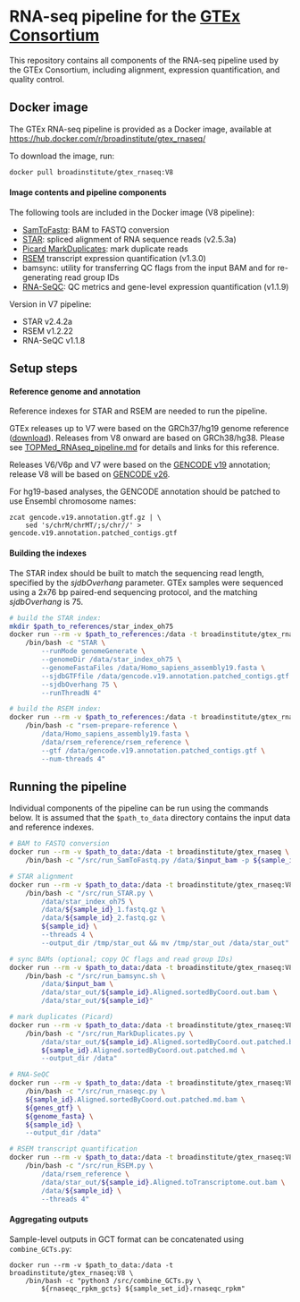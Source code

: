 # RNA-seq pipeline for the [GTEx Consortium](www.gtexportal.org)

This repository contains all components of the RNA-seq pipeline used by the GTEx Consortium, including alignment, expression quantification, and quality control.

## Docker image
The GTEx RNA-seq pipeline is provided as a Docker image, available at https://hub.docker.com/r/broadinstitute/gtex_rnaseq/

To download the image, run:
```bash
docker pull broadinstitute/gtex_rnaseq:V8
```

#### Image contents and pipeline components
The following tools are included in the Docker image (V8 pipeline):

* [SamToFastq](http://broadinstitute.github.io/picard/command-line-overview.html#SamToFastq): BAM to FASTQ conversion
* [STAR](https://github.com/alexdobin/STAR): spliced alignment of RNA sequence reads (v2.5.3a)
* [Picard MarkDuplicates](https://broadinstitute.github.io/picard/command-line-overview.html#MarkDuplicates): mark duplicate reads
* [RSEM](http://deweylab.github.io/RSEM) transcript expression quantification (v1.3.0)
* bamsync: utility for transferring QC flags from the input BAM and for re-generating read group IDs
* [RNA-SeQC](https://github.com/francois-a/rnaseqc): QC metrics and gene-level expression quantification (v1.1.9)

Version in V7 pipeline:
* STAR v2.4.2a
* RSEM v1.2.22
* RNA-SeQC v1.1.8

##  Setup steps
#### Reference genome and annotation
Reference indexes for STAR and RSEM are needed to run the pipeline.

GTEx releases up to V7 were based on the GRCh37/hg19 genome reference ([download](http://www.broadinstitute.org/ftp/pub/seq/references/Homo_sapiens_assembly19.fasta)). Releases from V8 onward are based on GRCh38/hg38. Please see [TOPMed_RNAseq_pipeline.md](https://github.com/broadinstitute/gtex-pipeline/blob/master/TOPMed_RNAseq_pipeline.md) for details and links for this reference.

Releases V6/V6p and V7 were based on the [GENCODE v19](https://www.gencodegenes.org/releases/19.html) annotation; release V8 will be based on [GENCODE v26](https://www.gencodegenes.org/releases/26.html).

For hg19-based analyses, the GENCODE annotation should be patched to use Ensembl chromosome names:
```
zcat gencode.v19.annotation.gtf.gz | \
    sed 's/chrM/chrMT/;s/chr//' > gencode.v19.annotation.patched_contigs.gtf
```

#### Building the indexes
The STAR index should be built to match the sequencing read length, specified by the _sjdbOverhang_ parameter. GTEx samples were sequenced using a 2x76 bp paired-end sequencing protocol, and the matching _sjdbOverhang_ is 75.

```bash
# build the STAR index:
mkdir $path_to_references/star_index_oh75
docker run --rm -v $path_to_references:/data -t broadinstitute/gtex_rnaseq:V8 \
    /bin/bash -c "STAR \
        --runMode genomeGenerate \
        --genomeDir /data/star_index_oh75 \
        --genomeFastaFiles /data/Homo_sapiens_assembly19.fasta \
        --sjdbGTFfile /data/gencode.v19.annotation.patched_contigs.gtf \
        --sjdbOverhang 75 \
        --runThreadN 4"

# build the RSEM index:
docker run --rm -v $path_to_references:/data -t broadinstitute/gtex_rnaseq:V8 \
    /bin/bash -c "rsem-prepare-reference \
        /data/Homo_sapiens_assembly19.fasta \
        /data/rsem_reference/rsem_reference \
        --gtf /data/gencode.v19.annotation.patched_contigs.gtf \
        --num-threads 4"
```

## Running the pipeline
Individual components of the pipeline can be run using the commands below. It is assumed that the `$path_to_data` directory  contains the input data and reference indexes.

```bash
# BAM to FASTQ conversion
docker run --rm -v $path_to_data:/data -t broadinstitute/gtex_rnaseq \
    /bin/bash -c "/src/run_SamToFastq.py /data/$input_bam -p ${sample_id} -o /data"

# STAR alignment
docker run --rm -v $path_to_data:/data -t broadinstitute/gtex_rnaseq:V8 \
    /bin/bash -c "/src/run_STAR.py \
        /data/star_index_oh75 \
        /data/${sample_id}_1.fastq.gz \
        /data/${sample_id}_2.fastq.gz \
        ${sample_id} \
        --threads 4 \
        --output_dir /tmp/star_out && mv /tmp/star_out /data/star_out"

# sync BAMs (optional; copy QC flags and read group IDs)
docker run --rm -v $path_to_data:/data -t broadinstitute/gtex_rnaseq:V8 \
    /bin/bash -c "/src/run_bamsync.sh \
        /data/$input_bam \
        /data/star_out/${sample_id}.Aligned.sortedByCoord.out.bam \
        /data/star_out/${sample_id}"

# mark duplicates (Picard)
docker run --rm -v $path_to_data:/data -t broadinstitute/gtex_rnaseq:V8 \
    /bin/bash -c "/src/run_MarkDuplicates.py \
        /data/star_out/${sample_id}.Aligned.sortedByCoord.out.patched.bam \
        ${sample_id}.Aligned.sortedByCoord.out.patched.md \
        --output_dir /data"

# RNA-SeQC
docker run --rm -v $path_to_data:/data -t broadinstitute/gtex_rnaseq:V8 \
    /bin/bash -c "/src/run_rnaseqc.py \
    ${sample_id}.Aligned.sortedByCoord.out.patched.md.bam \
    ${genes_gtf} \
    ${genome_fasta} \
    ${sample_id} \
    --output_dir /data"

# RSEM transcript quantification
docker run --rm -v $path_to_data:/data -t broadinstitute/gtex_rnaseq:V8 \
    /bin/bash -c "/src/run_RSEM.py \
        /data/rsem_reference \
        /data/star_out/${sample_id}.Aligned.toTranscriptome.out.bam \
        /data/${sample_id} \
        --threads 4"
```

#### Aggregating outputs
Sample-level outputs in GCT format can be concatenated using `combine_GCTs.py`:
```
docker run --rm -v $path_to_data:/data -t broadinstitute/gtex_rnaseq:V8 \
    /bin/bash -c "python3 /src/combine_GCTs.py \
        ${rnaseqc_rpkm_gcts} ${sample_set_id}.rnaseqc_rpkm"
```
